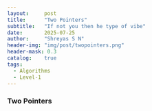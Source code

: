 ```yaml
---
layout:     post
title:      "Two Pointers"
subtitle:   "If not you then he type of vibe"
date:       2025-07-25
author:     "Shreyas S N"
header-img: "img/post/twopointers.png"
header-mask: 0.3
catalog:    true
tags:
  - Algorithms
  - Level-1
---
```


### Two Pointers

